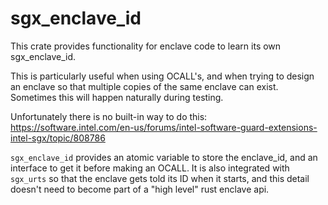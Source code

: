 sgx_enclave_id
==============

This crate provides functionality for enclave code to learn its own sgx_enclave_id.

This is particularly useful when using OCALL's, and when trying to design an enclave
so that multiple copies of the same enclave can exist. Sometimes this will happen naturally
during testing.

Unfortunately there is no built-in way to do this: https://software.intel.com/en-us/forums/intel-software-guard-extensions-intel-sgx/topic/808786

`sgx_enclave_id` provides an atomic variable to store the enclave_id, and an interface
to get it before making an OCALL. It is also integrated with `sgx_urts` so that the enclave
gets told its ID when it starts, and this detail doesn't need to become part of a "high level"
rust enclave api.
